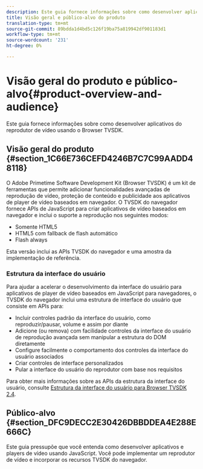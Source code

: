 ```yaml
---
description: Este guia fornece informações sobre como desenvolver aplicativos do reprodutor de vídeo usando o Browser TVSDK.
title: Visão geral e público-alvo do produto
translation-type: tm+mt
source-git-commit: 89bdda1d4bd5c126f19ba75a819942df901183d1
workflow-type: tm+mt
source-wordcount: '231'
ht-degree: 0%

---
```



# Visão geral do produto e público-alvo{#product-overview-and-audience}

Este guia fornece informações sobre como desenvolver aplicativos do reprodutor de vídeo usando o Browser TVSDK.

## Visão geral do produto {#section_1C66E736CEFD4246B7C7C99AADD48118}

O Adobe Primetime Software Development Kit (Browser TVSDK) é um kit de ferramentas que permite adicionar funcionalidades avançadas de reprodução de vídeo, proteção de conteúdo e publicidade aos aplicativos de player de vídeo baseados em navegador. O TVSDK do navegador fornece APIs de JavaScript para criar aplicativos de vídeo baseados em navegador e inclui o suporte a reprodução nos seguintes modos:

* Somente HTML5
* HTML5 com fallback de flash automático
* Flash always

Esta versão inclui as APIs TVSDK do navegador e uma amostra da implementação de referência.

### Estrutura da interface do usuário

Para ajudar a acelerar o desenvolvimento da interface do usuário para aplicativos de player de vídeo baseados em JavaScript para navegadores, o TVSDK do navegador inclui uma estrutura de interface do usuário que consiste em APIs para:

* Incluir controles padrão da interface do usuário, como reproduzir/pausar, volume e assim por diante
* Adicione (ou remova) com facilidade controles da interface do usuário de reprodução avançada sem manipular a estrutura do DOM diretamente
* Configure facilmente o comportamento dos controles da interface do usuário associados
* Criar controles de interface personalizados
* Pular a interface do usuário do reprodutor com base nos requisitos

Para obter mais informações sobre as APIs da estrutura da interface do usuário, consulte [Estrutura da interface do usuário para Browser TVSDK 2.4](https://help.adobe.com/en_US/primetime/api/psdk/btvsdk-ui-framework/index.html).

## Público-alvo {#section_DFC9DECC2E30426DBBDDEA4E288E666C}

Este guia pressupõe que você entenda como desenvolver aplicativos e players de vídeo usando JavaScript. Você pode implementar um reprodutor de vídeo e incorporar os recursos TVSDK do navegador.